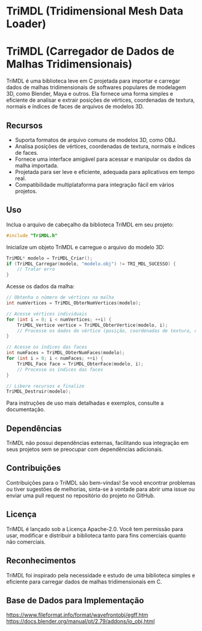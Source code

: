 # TriMDL (Tridimensional Mesh Data Loader)
# TriMDL (Carregador de Dados de Malhas Tridimensionais)

TriMDL é uma biblioteca leve em C projetada para importar e carregar dados de malhas tridimensionais de softwares populares de modelagem 3D, como Blender, Maya e outros. Ela fornece uma forma simples e eficiente de analisar e extrair posições de vértices, coordenadas de textura, normais e índices de faces de arquivos de modelos 3D.

## Recursos

- Suporta formatos de arquivo comuns de modelos 3D, como OBJ.
- Analisa posições de vértices, coordenadas de textura, normais e índices de faces.
- Fornece uma interface amigável para acessar e manipular os dados da malha importada.
- Projetada para ser leve e eficiente, adequada para aplicativos em tempo real.
- Compatibilidade multiplataforma para integração fácil em vários projetos.


## Uso

Inclua o arquivo de cabeçalho da biblioteca TriMDL em seu projeto:

```c
#include "TriMDL.h"
```


Inicialize um objeto TriMDL e carregue o arquivo do modelo 3D:

```c
TriMDL* modelo = TriMDL_Criar();
if (TriMDL_Carregar(modelo, "modelo.obj") != TRI_MDL_SUCESSO) {
    // Tratar erro
}
```

Acesse os dados da malha:

```c
// Obtenha o número de vértices na malha
int numVertices = TriMDL_ObterNumVertices(modelo);

// Acesse vértices individuais
for (int i = 0; i < numVertices; ++i) {
    TriMDL_Vertice vertice = TriMDL_ObterVertice(modelo, i);
    // Processe os dados do vértice (posição, coordenadas de textura, normais, etc.)
}

// Acesse os índices das faces
int numFaces = TriMDL_ObterNumFaces(modelo);
for (int i = 0; i < numFaces; ++i) {
    TriMDL_Face face = TriMDL_ObterFace(modelo, i);
    // Processe os índices das faces
}

// Libere recursos e finalize
TriMDL_Destruir(modelo);
```

Para instruções de uso mais detalhadas e exemplos, consulte a documentação.

## Dependências

TriMDL não possui dependências externas, facilitando sua integração em seus projetos sem se preocupar com dependências adicionais.

## Contribuições

Contribuições para o TriMDL são bem-vindas! Se você encontrar problemas ou tiver sugestões de melhorias, sinta-se à vontade para abrir uma issue ou enviar uma pull request no repositório do projeto no GitHub.

## Licença

TriMDL é lançado sob a Licença Apache-2.0. Você tem permissão para usar, modificar e distribuir a biblioteca tanto para fins comerciais quanto não comerciais.

## Reconhecimentos

TriMDL foi inspirado pela necessidade e estudo de uma biblioteca simples e eficiente para carregar dados de malhas tridimensionais em C.

## Base de Dados para Implementação

https://www.fileformat.info/format/wavefrontobj/egff.htm
https://docs.blender.org/manual/pt/2.79/addons/io_obj.html

